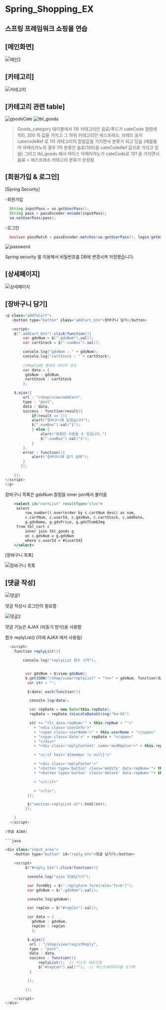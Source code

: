 # Spring_Shopping_EX
스프링 프레임워크 쇼핑몰 연습
---------------------------
[메인화면]
---------------------------
![메인2](https://user-images.githubusercontent.com/74029610/112427119-6aab3b80-8d7c-11eb-936a-c113afe31773.PNG)

[카테고리]
----------------------------
![카테고리](https://user-images.githubusercontent.com/74029610/112427569-24a2a780-8d7d-11eb-8bbc-a9dfbb77e24e.PNG)

[카테고리 관련 table]
----------------------------
![goodsCate](https://user-images.githubusercontent.com/74029610/112428200-2325af00-8d7e-11eb-9f68-54ff603de589.PNG)
![tbl_goods](https://user-images.githubusercontent.com/74029610/112428245-39336f80-8d7e-11eb-81f7-26b2c01af9f7.PNG)

>Goods_category 테이블에서 1차 카테고리인 음료/푸드가 cateCode 컬럼에 100, 200 의 값을 가지고 
>그 하위 카테고리인 에스프레소, 브레드 등이 catecodeRef 로 1차 카테고리의 칼럼값을 가지면서 분류가 되고 있음 
>(예를들어 아메리카노의 경우 1차 분류인 음료(100)을 cateCodeRef 값으로 가지고 있음)
>그리고 tbl_goods 에서 아이스 아메리카노가 cateCode로 101 을 가지면서 음료 > 에스프레소 카테고리 분류가 완성됨

[회원가입 & 로그인]
------------------

[Spring Security]

-회원가입
```java
  String inputPass = vo.getUserPass();
  String pass = passEncoder.encode(inputPass);
  vo.setUserPass(pass);
```

-로그인
```java
  boolean passMatch = passEncoder.matches(vo.getUserPass(), login.getUserPass());
```


![password](https://user-images.githubusercontent.com/74029610/112431554-063faa80-8d83-11eb-8c9c-ade6fba12a19.PNG)

Spring security 를 이용해서 비밀번호를 DB에 변경시켜 저장했습니다.


[상세페이지]
--------------

![상세페이지](https://user-images.githubusercontent.com/74029610/112432221-ebba0100-8d83-11eb-93b3-73044666592a.PNG)

[장바구니 담기]
-------------


```java
<p class="addToCart">
   <button type="button" class="addCart_btn">장바구니 담기</button>

   <script>
	$(".addCart_btn").click(function(){
		var gdsNum = $(".gdsNum").val();
		var cartStock = $(".numBox").val();

		console.log("gdsNum : " + gdsNum);
		console.log("cartStock : " + cartStock);
		
		//ReplyVO 형태로 데이터 생성
		var data = {
		 gdsNum : gdsNum,
		 cartStock : cartStock
		};

	$.ajax({
		url : "/shop/view/addCart",
		type : "post",
		data : data,
		success : function(result){
			if(result == 1){
			alert("장바구니에 담겼습니다");
			$(".numBox").val("1");
			} else {
				alert("회원만 사용할 수 있습니다.")
				$(".numBox").val("1");
			}
		},
		error : function(){
			alert("장바구니에 담기 실패");
		}
	   });

	});
</script>
</p>
```

장바구니 목록은 gdsNum 칼럼을 inner join해서 불러옴

```xml
	<select id="cartList" resultType="clvo">
	 select
	     row_number() over(order by c.cartNum desc) as num,
	     c.cartNum, c.userId, c.gdsNum, c.cartStock, c.addDate,
	     g.gdsName, g.gdsPrice, g.gdsThumbImg
	 from tbl_cart c
	     inner join tbl_goods g
		 on c.gdsNum = g.gdsNum   
	     where c.userId = #{userId}
	</select>	
```
[장바구니 목록]

![장바구니 목록](https://user-images.githubusercontent.com/74029610/112434728-3f7a1980-8d87-11eb-828e-134e2ff5ee44.PNG)


[댓글 작성]
------------

![댓글1](https://user-images.githubusercontent.com/74029610/112435403-05f5de00-8d88-11eb-8632-b6f77ea62dc5.PNG)

댓글 작성시 로그인이 필요함

![댓글2](https://user-images.githubusercontent.com/74029610/112435714-74d33700-8d88-11eb-8654-35cfb9e8f3f5.PNG)

댓글 기능은 AJAX (비동기 방식)을 사용함

함수 replyList() (아래 AJAX 에서 사용됨)

```java
  <script> 
	function replyList(){

		console.log("replyList 함수 시작");


		 var gdsNum = ${view.gdsNum};
		 $.getJSON("/shop/view/replyList" + "?n=" + gdsNum, function(data){
		  var str = "";

		  $(data).each(function(){

		   console.log(data);

		   var repDate = new Date(this.repDate);
		   repDate = repDate.toLocaleDateString("ko-US")

		   str += "<li data-repNum='" + this.repNum + "'>"
		     + "<div class='userInfo'>"
		     + "<span class='userName'>" + this.userName + "</span>"
		     + "<span class='date'>" + repDate + "</span>"
		     + "</div>"
		     + "<div class='replyContent' name='modRepCon'>" + this.repCon + "</div>"

		     + "<c:if test='${member != null}'>"

		     + "<div class='replyFooter'>"
		     + "<button type='button' class='modify' data-repNum='"+ this.repNum +"'>수정</button>"
		     + "<button type='button' class='delete' data-repNum='"+ this.repNum +"'>삭제</button>"

		     + "</c:if>"

		     + "</li>";           
		  });

		  $("section.replyList ol").html(str);
		 });

	}
  </script>
  
[댓글 AJAX]
  
```java

<div class="input_area">
	<button type="button" id="reply_btn">댓글 남기기</button>

	<script>
		 $("#reply_btn").click(function(){

		  console.log("ajax 댓글남기기");	 

		  var formObj = $(".replyForm form[role='form']");
		  var gdsNum = $(".gdsNum").val();

		  console.log(gdsNum);

		  var repCon = $("#repCon").val();

		  var data = {
		    gdsNum : gdsNum,
		    repCon : repCon
		    };

		  $.ajax({
		   url : "/shop/view/registReply",
		   type : "post",
		   data : data,
		   success : function(){
			   replyList();  // 리스트 새로고침
			   $("#repCon").val("");  // 텍스트에어리어를 초기화
		   }

		  });

		 });

	</script>
</div>	

```
















